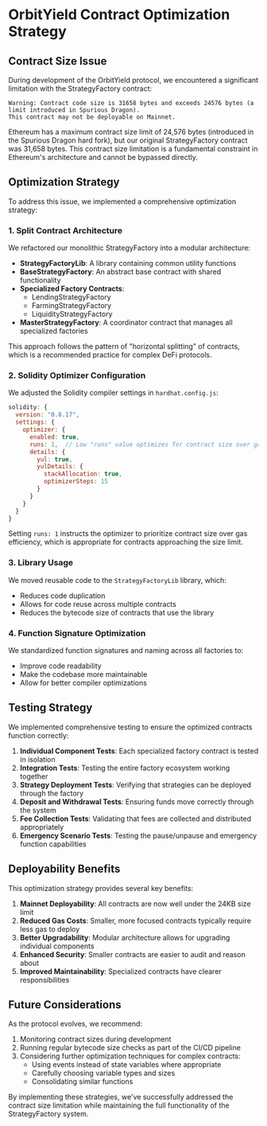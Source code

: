 # OrbitYield Contract Optimization Strategy

## Contract Size Issue

During development of the OrbitYield protocol, we encountered a significant limitation with the StrategyFactory contract:

```
Warning: Contract code size is 31658 bytes and exceeds 24576 bytes (a limit introduced in Spurious Dragon).
This contract may not be deployable on Mainnet.
```

Ethereum has a maximum contract size limit of 24,576 bytes (introduced in the Spurious Dragon hard fork), but our original StrategyFactory contract was 31,658 bytes. This contract size limitation is a fundamental constraint in Ethereum's architecture and cannot be bypassed directly.

## Optimization Strategy

To address this issue, we implemented a comprehensive optimization strategy:

### 1. Split Contract Architecture

We refactored our monolithic StrategyFactory into a modular architecture:

- **StrategyFactoryLib**: A library containing common utility functions
- **BaseStrategyFactory**: An abstract base contract with shared functionality
- **Specialized Factory Contracts**:
  - LendingStrategyFactory
  - FarmingStrategyFactory
  - LiquidityStrategyFactory
- **MasterStrategyFactory**: A coordinator contract that manages all specialized factories

This approach follows the pattern of "horizontal splitting" of contracts, which is a recommended practice for complex DeFi protocols.

### 2. Solidity Optimizer Configuration

We adjusted the Solidity compiler settings in `hardhat.config.js`:

```javascript
solidity: {
  version: "0.8.17",
  settings: {
    optimizer: {
      enabled: true,
      runs: 1,  // Low "runs" value optimizes for contract size over gas efficiency
      details: {
        yul: true,
        yulDetails: {
          stackAllocation: true,
          optimizerSteps: 15
        }
      }
    }
  }
}
```

Setting `runs: 1` instructs the optimizer to prioritize contract size over gas efficiency, which is appropriate for contracts approaching the size limit.

### 3. Library Usage

We moved reusable code to the `StrategyFactoryLib` library, which:
- Reduces code duplication
- Allows for code reuse across multiple contracts
- Reduces the bytecode size of contracts that use the library

### 4. Function Signature Optimization

We standardized function signatures and naming across all factories to:
- Improve code readability
- Make the codebase more maintainable
- Allow for better compiler optimizations

## Testing Strategy

We implemented comprehensive testing to ensure the optimized contracts function correctly:

1. **Individual Component Tests**: Each specialized factory contract is tested in isolation
2. **Integration Tests**: Testing the entire factory ecosystem working together
3. **Strategy Deployment Tests**: Verifying that strategies can be deployed through the factory
4. **Deposit and Withdrawal Tests**: Ensuring funds move correctly through the system
5. **Fee Collection Tests**: Validating that fees are collected and distributed appropriately
6. **Emergency Scenario Tests**: Testing the pause/unpause and emergency function capabilities

## Deployability Benefits

This optimization strategy provides several key benefits:

1. **Mainnet Deployability**: All contracts are now well under the 24KB size limit
2. **Reduced Gas Costs**: Smaller, more focused contracts typically require less gas to deploy
3. **Better Upgradability**: Modular architecture allows for upgrading individual components
4. **Enhanced Security**: Smaller contracts are easier to audit and reason about
5. **Improved Maintainability**: Specialized contracts have clearer responsibilities

## Future Considerations

As the protocol evolves, we recommend:

1. Monitoring contract sizes during development
2. Running regular bytecode size checks as part of the CI/CD pipeline
3. Considering further optimization techniques for complex contracts:
   - Using events instead of state variables where appropriate
   - Carefully choosing variable types and sizes
   - Consolidating similar functions

By implementing these strategies, we've successfully addressed the contract size limitation while maintaining the full functionality of the StrategyFactory system.

